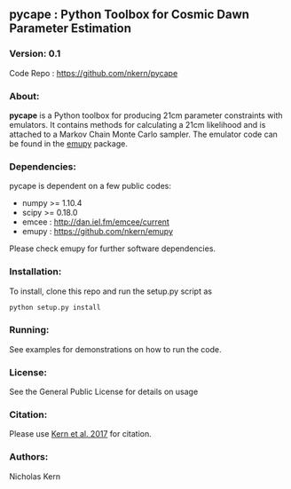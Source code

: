 ## pycape : Python Toolbox for Cosmic Dawn Parameter Estimation

### Version: 0.1
Code Repo : https://github.com/nkern/pycape

### About: 
**pycape** is a Python toolbox for producing 21cm parameter constraints with emulators. It contains methods for calculating a 21cm likelihood and is attached to a Markov Chain Monte Carlo sampler. The emulator code can be found in the [emupy](https://github.com/nkern/emupy) package.

### Dependencies:
pycape is dependent on a few public codes:
- numpy >= 1.10.4
- scipy >= 0.18.0
- emcee : http://dan.iel.fm/emcee/current
- emupy : https://github.com/nkern/emupy

Please check emupy for further software dependencies. 

### Installation:
To install, clone this repo and run the setup.py script as
```bash
python setup.py install
```

### Running:
See examples for demonstrations on how to run the code.

### License:
See the General Public License for details on usage

### Citation:
Please use [Kern et al. 2017](https://arxiv.org/abs/1705.04688) for citation.

### Authors:
Nicholas Kern<br>

